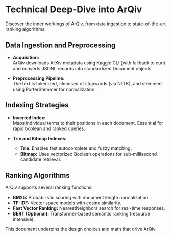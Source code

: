 # Technical Deep-Dive into ArQiv

Discover the inner workings of ArQiv, from data ingestion to state-of-the-art ranking algorithms.

## Data Ingestion and Preprocessing

- **Acquisition:**  
  ArQiv downloads ArXiv metadata using Kaggle CLI (with fallback to curl) and converts JSONL records into standardized Document objects.

- **Preprocessing Pipeline:**  
  The text is tokenized, cleansed of stopwords (via NLTK), and stemmed using PorterStemmer for normalization.

## Indexing Strategies

- **Inverted Index:**  
  Maps individual terms to their positions in each document. Essential for rapid boolean and ranked queries.

- **Trie and Bitmap Indexes:**  
  - **Trie:** Enables fast autocomplete and fuzzy matching.  
  - **Bitmap:** Uses vectorized Boolean operations for sub-millisecond candidate retrieval.

## Ranking Algorithms

ArQiv supports several ranking functions:
- **BM25:** Probabilistic scoring with document length normalization.
- **TF-IDF:** Vector space models with cosine similarity.
- **Fast Vector Ranking:** NearestNeighbors search for real-time responses.
- **BERT (Optional):** Transformer-based semantic ranking (resource intensive).

This document underpins the design choices and math that drive ArQiv.
